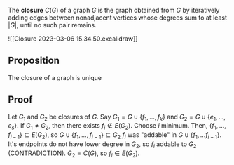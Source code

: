 The **closure** $C(G)$ of a graph $G$
is the graph obtained from $G$ by iteratively adding edges between nonadjacent vertices
whose degrees sum to at least $|G|$, until no such pair remains.

![[Closure 2023-03-06 15.34.50.excalidraw]]

## Proposition
The closure of a graph is unique

## Proof
Let $G_1$ and $G_2$ be closures of $G$.
Say $G_1 = G\cup\{f_1,\dots, f_k\}$ and $G_2 = G\cup\{e_1,\dots, e_s\}$.
If $G_1\neq G_2$, then there exists $f_i\not\in{E(G_2)}$.
Choose $i$ minimum. Then, $\{f_1,\dots, f_{i-1}\}\subseteq E(G_2)$, so $G\cup \{f_1,\dots, f_{i-1}\}\subseteq G_2$
$f_i$ was "addable" in $G\cup\{f_1,\dots f_{i-1}\}$.
It's endpoints do not have lower degree in $G_2$, so
$f_i$ addable to $G_2$ (CONTRADICTION).
$G_2 = C(G)$, so $f_i\in{E(G_2})$.
